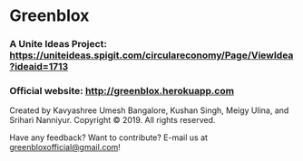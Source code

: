 # Greenblox

### A Unite Ideas Project: https://uniteideas.spigit.com/circulareconomy/Page/ViewIdea?ideaid=1713
### Official website: http://greenblox.herokuapp.com

Created by Kavyashree Umesh Bangalore, Kushan Singh, Meigy Ulina, and Srihari Nanniyur.
Copyright © 2019. All rights reserved.

Have any feedback? Want to contribute? E-mail us at greenbloxofficial@gmail.com!
